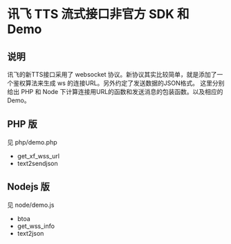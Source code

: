 # 讯飞 TTS 流式接口非官方 SDK 和 Demo

## 说明

讯飞的新TTS接口采用了 websocket 协议。新协议其实比较简单，就是添加了一个鉴权算法来生成 ws 的连接URL。另外约定了发送数据的JSON格式。
这里分别给出 PHP 和 Node 下计算连接用URL的函数和发送消息的包装函数。以及相应的Demo。


## PHP 版

见 php/demo.php

- get_xf_wss_url 
- text2sendjson

## Nodejs 版

见 node/demo.js 

- btoa
- get_wss_info
- text2json

